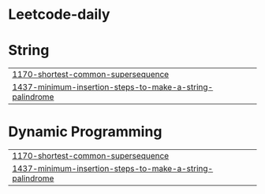 # Leetcode-daily


# String
|  |
| ------- |
| [1170-shortest-common-supersequence](https://github.com/rushi19383/Leetcode-daily/tree/master/1170-shortest-common-supersequence) |
| [1437-minimum-insertion-steps-to-make-a-string-palindrome](https://github.com/rushi19383/Leetcode-daily/tree/master/1437-minimum-insertion-steps-to-make-a-string-palindrome) |
# Dynamic Programming
|  |
| ------- |
| [1170-shortest-common-supersequence](https://github.com/rushi19383/Leetcode-daily/tree/master/1170-shortest-common-supersequence) |
| [1437-minimum-insertion-steps-to-make-a-string-palindrome](https://github.com/rushi19383/Leetcode-daily/tree/master/1437-minimum-insertion-steps-to-make-a-string-palindrome) |